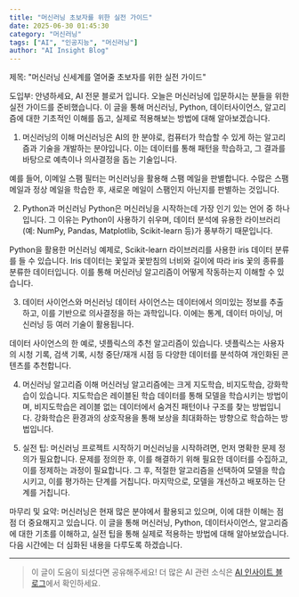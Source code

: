 ```yaml
---
title: "머신러닝 초보자를 위한 실전 가이드"
date: 2025-06-30 01:45:30
category: "머신러닝"
tags: ["AI", "인공지능", "머신러닝"]
author: "AI Insight Blog"
---
```


제목: "머신러닝 신세계를 열어줄 초보자를 위한 실전 가이드"

도입부: 
안녕하세요, AI 전문 블로거 입니다. 오늘은 머신러닝에 입문하시는 분들을 위한 실전 가이드를 준비했습니다. 이 글을 통해 머신러닝, Python, 데이터사이언스, 알고리즘에 대한 기초적인 이해를 돕고, 실제로 적용해보는 방법에 대해 알아보겠습니다.

1. 머신러닝의 이해
머신러닝은 AI의 한 분야로, 컴퓨터가 학습할 수 있게 하는 알고리즘과 기술을 개발하는 분야입니다. 이는 데이터를 통해 패턴을 학습하고, 그 결과를 바탕으로 예측이나 의사결정을 돕는 기술입니다.

예를 들어, 이메일 스팸 필터는 머신러닝을 활용해 스팸 메일을 판별합니다. 수많은 스팸 메일과 정상 메일을 학습한 후, 새로운 메일이 스팸인지 아닌지를 판별하는 것입니다.

2. Python과 머신러닝
Python은 머신러닝을 시작하는데 가장 인기 있는 언어 중 하나입니다. 그 이유는 Python이 사용하기 쉬우며, 데이터 분석에 유용한 라이브러리(예: NumPy, Pandas, Matplotlib, Scikit-learn 등)가 풍부하기 때문입니다.

Python을 활용한 머신러닝 예제로, Scikit-learn 라이브러리를 사용한 iris 데이터 분류를 들 수 있습니다. Iris 데이터는 꽃잎과 꽃받침의 너비와 길이에 따라 iris 꽃의 종류를 분류한 데이터입니다. 이를 통해 머신러닝 알고리즘이 어떻게 작동하는지 이해할 수 있습니다.

3. 데이터 사이언스와 머신러닝
데이터 사이언스는 데이터에서 의미있는 정보를 추출하고, 이를 기반으로 의사결정을 하는 과학입니다. 이에는 통계, 데이터 마이닝, 머신러닝 등 여러 기술이 활용됩니다.

데이터 사이언스의 한 예로, 넷플릭스의 추천 알고리즘이 있습니다. 넷플릭스는 사용자의 시청 기록, 검색 기록, 시청 중단/재개 시점 등 다양한 데이터를 분석하여 개인화된 콘텐츠를 추천합니다.

4. 머신러닝 알고리즘 이해
머신러닝 알고리즘에는 크게 지도학습, 비지도학습, 강화학습이 있습니다. 지도학습은 레이블된 학습 데이터를 통해 모델을 학습시키는 방법이며, 비지도학습은 레이블 없는 데이터에서 숨겨진 패턴이나 구조를 찾는 방법입니다. 강화학습은 환경과의 상호작용을 통해 보상을 최대화하는 방향으로 학습하는 방법입니다.

5. 실전 팁: 머신러닝 프로젝트 시작하기
머신러닝을 시작하려면, 먼저 명확한 문제 정의가 필요합니다. 문제를 정의한 후, 이를 해결하기 위해 필요한 데이터를 수집하고, 이를 정제하는 과정이 필요합니다. 그 후, 적절한 알고리즘을 선택하여 모델을 학습시키고, 이를 평가하는 단계를 거칩니다. 마지막으로, 모델을 개선하고 배포하는 단계를 거칩니다.

마무리 및 요약:
머신러닝은 현재 많은 분야에서 활용되고 있으며, 이에 대한 이해는 점점 더 중요해지고 있습니다. 이 글을 통해 머신러닝, Python, 데이터사이언스, 알고리즘에 대한 기초를 이해하고, 실전 팁을 통해 실제로 적용하는 방법에 대해 알아보았습니다. 다음 시간에는 더 심화된 내용을 다루도록 하겠습니다.

---

> 이 글이 도움이 되셨다면 공유해주세요! 
> 더 많은 AI 관련 소식은 [AI 인사이트 블로그](https://tonyhwang1004.github.io/ai-insight-blog)에서 확인하세요.
